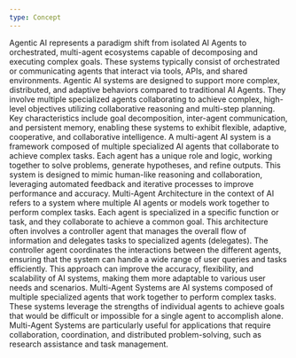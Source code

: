 ```yaml
---
type: Concept
---
```


Agentic AI represents a paradigm shift from isolated AI Agents to orchestrated, multi-agent ecosystems capable of decomposing and executing complex goals. These systems typically consist of orchestrated or communicating agents that interact via tools, APIs, and shared environments. Agentic AI systems are designed to support more complex, distributed, and adaptive behaviors compared to traditional AI Agents. They involve multiple specialized agents collaborating to achieve complex, high-level objectives utilizing collaborative reasoning and multi-step planning. Key characteristics include goal decomposition, inter-agent communication, and persistent memory, enabling these systems to exhibit flexible, adaptive, cooperative, and collaborative intelligence. A multi-agent AI system is a framework composed of multiple specialized AI agents that collaborate to achieve complex tasks. Each agent has a unique role and logic, working together to solve problems, generate hypotheses, and refine outputs. This system is designed to mimic human-like reasoning and collaboration, leveraging automated feedback and iterative processes to improve performance and accuracy. Multi-Agent Architecture in the context of AI refers to a system where multiple AI agents or models work together to perform complex tasks. Each agent is specialized in a specific function or task, and they collaborate to achieve a common goal. This architecture often involves a controller agent that manages the overall flow of information and delegates tasks to specialized agents (delegates). The controller agent coordinates the interactions between the different agents, ensuring that the system can handle a wide range of user queries and tasks efficiently. This approach can improve the accuracy, flexibility, and scalability of AI systems, making them more adaptable to various user needs and scenarios. Multi-Agent Systems are AI systems composed of multiple specialized agents that work together to perform complex tasks. These systems leverage the strengths of individual agents to achieve goals that would be difficult or impossible for a single agent to accomplish alone. Multi-Agent Systems are particularly useful for applications that require collaboration, coordination, and distributed problem-solving, such as research assistance and task management.
